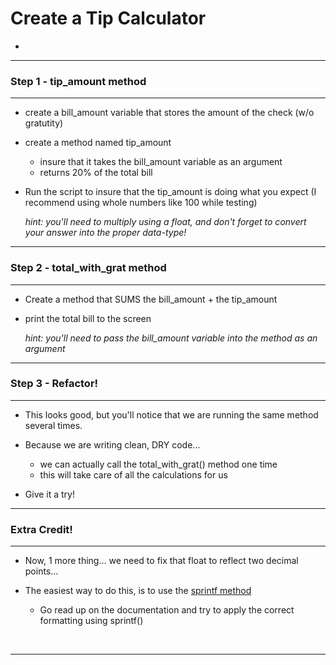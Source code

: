 # Create a Tip Calculator
-

----
### Step 1 - tip_amount method
- - - - 
- create a bill_amount variable that stores the amount of the check (w/o gratutity) 
	

- create a method named tip_amount
	- insure that it takes the bill_amount variable as an argument
	- returns 20% of the total bill

- Run the script to insure that the tip_amount is doing what you expect (I recommend using whole numbers like 100 while testing)


	*hint: you'll need to multiply using a float, and don't forget to convert your answer into the proper data-type!*





----
### Step 2 - total\_with_grat method
- - - -
- Create a method that SUMS the bill_amount + the tip\_amount

- print the total bill to the screen

	*hint: you'll need to pass the bill_amount variable into the method as an argument*

----
### Step 3 - Refactor!

----

- This looks good, but you'll notice that we are running the same method several times. 

- Because we are writing clean, DRY code... 
	- we can actually call the total\_with_grat() method one time 
	- this will take care of all the calculations for us
- Give it a try! 

----

### Extra Credit!

----

- Now, 1 more thing... we need to fix that float to reflect two decimal points... 

- The easiest way to do this, is to use the [sprintf method](http://ruby-doc.org/core-2.2.0/Kernel.html#method-i-sprintf)
	- Go read up on the documentation and try to apply the correct formatting using sprintf()
<br>

----
<br>
<br>

